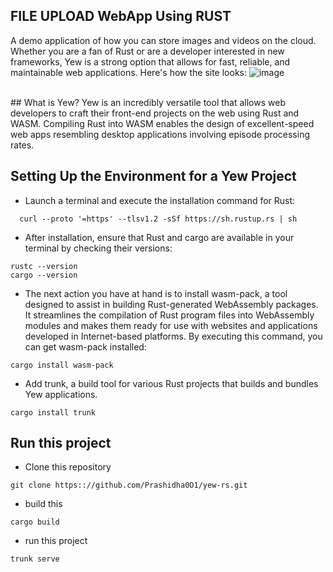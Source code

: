 ## FILE UPLOAD WebApp Using RUST 
A demo application of how you can store images and videos on the cloud.
Whether you are a fan of Rust or are a developer interested in new frameworks, Yew is a strong option that allows for fast, reliable, and maintainable web applications.
Here's how the site looks:
![image](https://github.com/user-attachments/assets/51f44b01-f50b-452c-9d47-6f73ac4289ea)

<br>
## What is Yew?
Yew is an incredibly versatile tool that allows web developers to craft their front-end projects on the web using Rust and WASM. Compiling Rust into WASM enables the design of excellent-speed web apps resembling desktop applications involving episode processing rates.

## Setting Up the Environment for a Yew Project
 - Launch a terminal and execute the installation command for Rust:
 
````
  curl --proto '=https' --tlsv1.2 -sSf https://sh.rustup.rs | sh
````
- After installation, ensure that Rust and cargo are available in your terminal by checking their versions:

```
rustc --version
cargo --version
```
- The next action you have at hand is to install wasm-pack, a tool designed to assist in building Rust-generated WebAssembly packages. It streamlines the compilation of Rust program files into WebAssembly modules and makes them ready for use with websites and applications developed in Internet-based platforms. By executing this command, you can get wasm-pack installed:

```
cargo install wasm-pack
```
- Add trunk, a build tool for various Rust projects that builds and bundles Yew applications.
```
cargo install trunk
```


## Run this project
- Clone this repository
```
git clone https:://github.com/Prashidha0O1/yew-rs.git
```
- build this
```
cargo build
```
- run this project
```
trunk serve 
```

